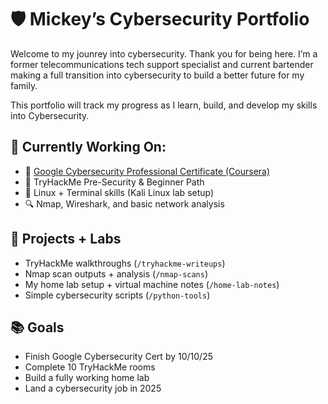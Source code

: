 # 🛡️ Mickey’s Cybersecurity Portfolio

Welcome to my jounrey into cybersecurity. Thank you for being here. I’m a former telecommunications tech support specialist and current bartender making a full transition into cybersecurity to build a better future for my family.

This portfolio will track my progress as I learn, build, and develop my skills into Cybersecurity.

## 🧠 Currently Working On:
- 📘 [Google Cybersecurity Professional Certificate (Coursera)](https://imp.i384100.net/c/5855520/1347618/14726?subId1=career)
- 🧪 TryHackMe Pre-Security & Beginner Path
- 🐧 Linux + Terminal skills (Kali Linux lab setup)
- 🔍 Nmap, Wireshark, and basic network analysis

## 🧰 Projects + Labs
- TryHackMe walkthroughs (`/tryhackme-writeups`)
- Nmap scan outputs + analysis (`/nmap-scans`)
- My home lab setup + virtual machine notes (`/home-lab-notes`)
- Simple cybersecurity scripts (`/python-tools`)

## 📚 Goals
- Finish Google Cybersecurity Cert by 10/10/25
- Complete 10 TryHackMe rooms
- Build a fully working home lab
- Land a cybersecurity job in 2025
